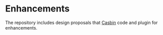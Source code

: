 # Enhancements

The repository includes design proposals that [Casbin](https://github.com/casbin) code and plugin for enhancements.
